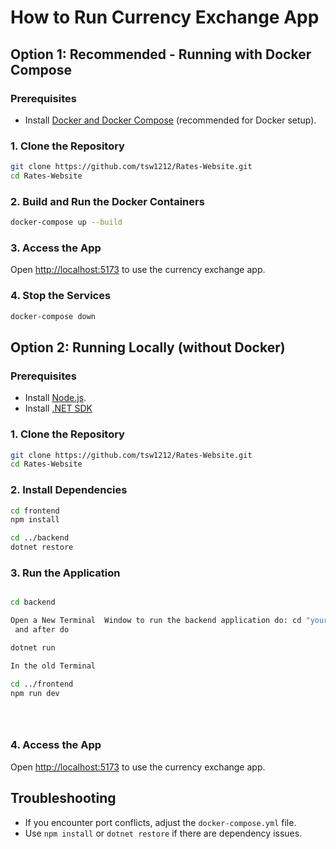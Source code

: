
# How to Run Currency Exchange App

## Option 1: Recommended - Running with Docker Compose

### Prerequisites
- Install [Docker and Docker Compose](https://www.docker.com/products/docker-desktop) (recommended for Docker setup).

### 1. Clone the Repository

```bash
git clone https://github.com/tsw1212/Rates-Website.git
cd Rates-Website
```

### 2. Build and Run the Docker Containers

```bash
docker-compose up --build
```

### 3. Access the App

Open [http://localhost:5173](http://localhost:5173) to use the currency exchange app.

### 4. Stop the Services

```bash
docker-compose down
```

## Option 2: Running Locally (without Docker)

### Prerequisites
- Install [Node.js](https://nodejs.org/).
- Install [.NET SDK](https://dotnet.microsoft.com/en-us/download/dotnet) 

### 1. Clone the Repository

```bash
git clone https://github.com/tsw1212/Rates-Website.git
cd Rates-Website
```

### 2. Install Dependencies

```bash
cd frontend
npm install

cd ../backend
dotnet restore
```

### 3. Run the Application

```bash

cd backend

Open a New Terminal  Window to run the backend application do: cd "your path"
 and after do

dotnet run

In the old Terminal

cd ../frontend
npm run dev





```

### 4. Access the App

Open [http://localhost:5173](http://localhost:5173) to use the currency exchange app.

## Troubleshooting

- If you encounter port conflicts, adjust the `docker-compose.yml` file.
- Use `npm install` or `dotnet restore` if there are dependency issues.
```



